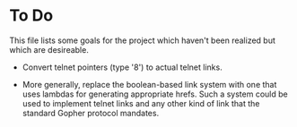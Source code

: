 # To Do
This file lists some goals for the project which haven't been realized
but which are desireable.

* Convert telnet pointers (type '8') to actual telnet links.

* More generally, replace the boolean-based link system with
  one that uses lambdas for generating appropriate hrefs.  Such
  a system could be used to implement telnet links and any other
  kind of link that the standard Gopher protocol mandates.
